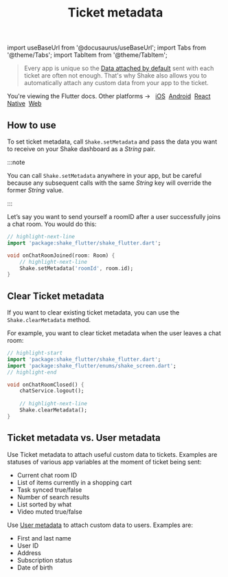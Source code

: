 ﻿---
id: ticket-metadata
title: Ticket metadata
---
import useBaseUrl from '@docusaurus/useBaseUrl';
import Tabs from '@theme/Tabs';
import TabItem from '@theme/TabItem';

>Every app is unique so the [Data attached by default](/flutter/configuration-and-data/data-attached-by-default) sent with each ticket are often not enough.
That's why Shake also allows you to automatically attach any custom data from your app to the ticket.

<p class="p2 mt-40">You're viewing the Flutter docs. Other platforms → &nbsp;
<a href="/docs/ios/configuration-and-data/ticket-metadata/">iOS</a>&nbsp;
<a href="/docs/android/configuration-and-data/ticket-metadata/">Android</a>&nbsp;
<a href="/docs/react/configuration-and-data/ticket-metadata/">React Native</a>&nbsp; 
<a href="/docs/web/configuration-and-data/ticket-metadata/">Web</a>&nbsp;
</p>

## How to use

To set ticket metadata, call `Shake.setMetadata` and pass the data you want to
receive on your Shake dashboard as a *String* pair.

:::note

You can call `Shake.setMetadata` anywhere in your app, but be careful because any subsequent calls with the same *String* key will override the former *String* value.

:::

Let’s say you want to send yourself a roomID after a user successfully joins a chat room. You would do this:

```dart title="main.dart"
// highlight-next-line
import 'package:shake_flutter/shake_flutter.dart';

void onChatRoomJoined(room: Room) {
    // highlight-next-line
    Shake.setMetadata('roomId', room.id);
}
```

## Clear Ticket metadata

If you want to clear existing ticket metadata, you can use the `Shake.clearMetadata` method.

For example, you want to clear ticket metadata when the user leaves a chat room:

```dart title="main.dart"
// highlight-start
import 'package:shake_flutter/shake_flutter.dart';
import 'package:shake_flutter/enums/shake_screen.dart';
// highlight-end

void onChatRoomClosed() {
    chatService.logout();
    
    // highlight-next-line
    Shake.clearMetadata();
}
```

## Ticket metadata vs. User metadata

Use Ticket metadata to attach useful custom data to tickets. Examples are statuses of various app variables at the moment of ticket being sent:
* Current chat room ID
* List of items currently in a shopping cart
* Task synced true/false
* Number of search results
* List sorted by what
* Video muted true/false

Use [User metadata](/flutter/users/update-user-metadata.md) to attach custom data to users. Examples are:
* First and last name
* User ID
* Address
* Subscription status
* Date of birth

